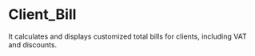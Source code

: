 # Client_Bill
 It calculates and displays customized total bills for clients, including VAT and discounts.
